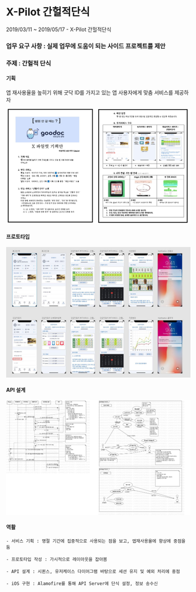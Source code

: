 # X-Pilot 간헐적단식

2019/03/11 ~ 2019/05/17 - X-Pilot 간헐적단식

### 업무 요구 사항 : 실제 업무에 도움이 되는 사이드 프로젝트를 제안


### 주제 : 간헐적 단식

#### 기획 

앱 재사용율을 높히기 위해 굿닥 ID를 가지고 있는 앱 사용자에게 맞춤 서비스를 제공하자

![proposal](./etc/proposal.jpg)


#### 프로토타입

![](/etc/xd.JPG)

#### API 설계

![](/etc/uml.jpg)

#### 역활

    - 서비스 기획 : 명절 기간에 집중적으로 사용되는 점을 보고, 앱재사용율에 향상에 중점을 둠
    
    - 프로토타입 작성 : 가시적으로 레이아웃을 잡아봄
    
    - API 설계 : 시퀸스, 유저케이스 다이어그램 바탕으로 세션 유지 및 예외 처리에 중점
    
    - iOS 구현 : Alamofire를 통해 API Server에 단식 설정, 정보 송수신
    
                
